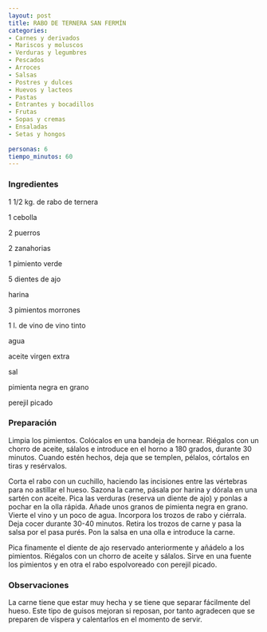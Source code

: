 ```yaml
---
layout: post
title: RABO DE TERNERA SAN FERMÍN
categories:
- Carnes y derivados
- Mariscos y moluscos
- Verduras y legumbres
- Pescados
- Arroces
- Salsas
- Postres y dulces
- Huevos y lacteos
- Pastas
- Entrantes y bocadillos
- Frutas
- Sopas y cremas
- Ensaladas
- Setas y hongos
 
personas: 6 
tiempo_minutos: 60 
---
```

<h3>Ingredientes</h3>
1 1/2 kg. de rabo de ternera

1 cebolla

2 puerros

2 zanahorias

1 pimiento verde

5 dientes de ajo

harina

3 pimientos morrones

1 l. de vino de vino tinto

agua

aceite virgen extra

sal

pimienta negra en grano

perejil picado

<h3>Preparación</h3>
Limpia los pimientos. Colócalos en una bandeja de hornear. Riégalos con un chorro de aceite, sálalos e introduce en el horno a 180 grados, durante 30 minutos. Cuando estén hechos, deja que se templen, pélalos, córtalos en tiras y resérvalos.

Corta el rabo con un cuchillo, haciendo las incisiones entre las vértebras para no astillar el hueso. Sazona la carne, pásala por harina y dórala en una sartén con aceite. Pica las verduras (reserva un diente de ajo) y ponlas a pochar en la olla rápida. Añade unos granos de pimienta negra en grano. Vierte el vino y un poco de agua. Incorpora los trozos de rabo y ciérrala. Deja cocer durante 30-40 minutos. Retira los trozos de carne y pasa la salsa por el pasa purés. Pon la salsa en una olla e introduce la carne.

Pica finamente el diente de ajo reservado anteriormente y añádelo a los pimientos. Riégalos con un chorro de aceite y sálalos. Sirve en una fuente los pimientos y en otra el rabo espolvoreado con perejil picado.

<h3>Observaciones</h3>
La carne tiene que estar muy hecha y se tiene que separar fácilmente del hueso. Este tipo de guisos mejoran si reposan, por tanto agradecen que se preparen de víspera y calentarlos en el momento de servir.

